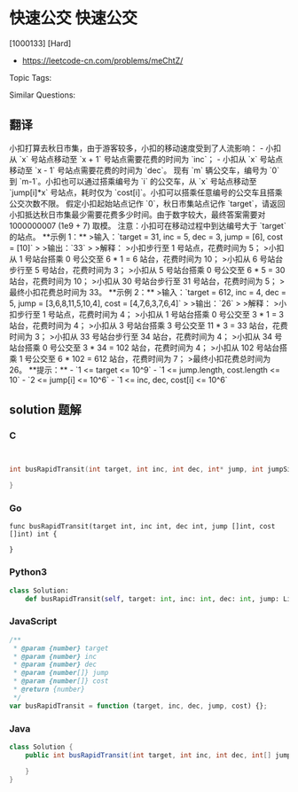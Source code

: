 # 快速公交 快速公交

[1000133] [Hard]

- https://leetcode-cn.com/problems/meChtZ/

Topic Tags:

Similar Questions:

## 翻译

小扣打算去秋日市集，由于游客较多，小扣的移动速度受到了人流影响： - 小扣从 \`x\` 号站点移动至 \`x + 1\` 号站点需要花费的时间为 \`inc\`； - 小扣从 \`x\` 号站点移动至 \`x - 1\` 号站点需要花费的时间为 \`dec\`。 现有 \`m\` 辆公交车，编号为 \`0\` 到 \`m-1\`。小扣也可以通过搭乘编号为 \`i\` 的公交车，从 \`x\` 号站点移动至 \`jump\[i\]\*x\` 号站点，耗时仅为 \`cost\[i\]\`。小扣可以搭乘任意编号的公交车且搭乘公交次数不限。 假定小扣起始站点记作 \`0\`，秋日市集站点记作 \`target\`，请返回小扣抵达秋日市集最少需要花费多少时间。由于数字较大，最终答案需要对 1000000007 (1e9 + 7) 取模。 注意：小扣可在移动过程中到达编号大于 \`target\` 的站点。 \*\*示例 1：\*\* >输入：\`target = 31, inc = 5, dec = 3, jump = \[6\], cost = \[10\]\` > >输出：\`33\` > >解释： >小扣步行至 1 号站点，花费时间为 5； >小扣从 1 号站台搭乘 0 号公交至 6 \* 1 = 6 站台，花费时间为 10； >小扣从 6 号站台步行至 5 号站台，花费时间为 3； >小扣从 5 号站台搭乘 0 号公交至 6 \* 5 = 30 站台，花费时间为 10； >小扣从 30 号站台步行至 31 号站台，花费时间为 5； >最终小扣花费总时间为 33。 \*\*示例 2：\*\* >输入：\`target = 612, inc = 4, dec = 5, jump = \[3,6,8,11,5,10,4\], cost = \[4,7,6,3,7,6,4\]\` > >输出：\`26\` > >解释： >小扣步行至 1 号站点，花费时间为 4； >小扣从 1 号站台搭乘 0 号公交至 3 \* 1 = 3 站台，花费时间为 4； >小扣从 3 号站台搭乘 3 号公交至 11 \* 3 = 33 站台，花费时间为 3； >小扣从 33 号站台步行至 34 站台，花费时间为 4； >小扣从 34 号站台搭乘 0 号公交至 3 \* 34 = 102 站台，花费时间为 4； >小扣从 102 号站台搭乘 1 号公交至 6 \* 102 = 612 站台，花费时间为 7； >最终小扣花费总时间为 26。 \*\*提示：\*\* - \`1 <= target <= 10^9\` - \`1 <= jump.length, cost.length <= 10\` - \`2 <= jump\[i\] <= 10^6\` - \`1 <= inc, dec, cost\[i\] <= 10^6\`

## solution 题解

### C

```c


int busRapidTransit(int target, int inc, int dec, int* jump, int jumpSize, int* cost, int costSize){

}
```

### Go

```golang
func busRapidTransit(target int, inc int, dec int, jump []int, cost []int) int {

}
```

### Python3

```python
class Solution:
    def busRapidTransit(self, target: int, inc: int, dec: int, jump: List[int], cost: List[int]) -> int:
```

### JavaScript

```javascript
/**
 * @param {number} target
 * @param {number} inc
 * @param {number} dec
 * @param {number[]} jump
 * @param {number[]} cost
 * @return {number}
 */
var busRapidTransit = function (target, inc, dec, jump, cost) {};
```

### Java

```java
class Solution {
    public int busRapidTransit(int target, int inc, int dec, int[] jump, int[] cost) {

    }
}
```
